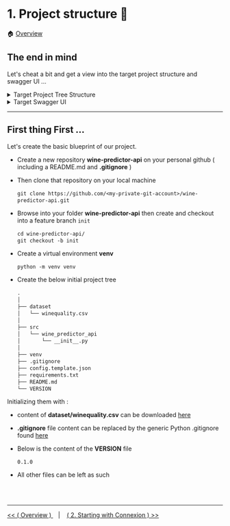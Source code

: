 # 1. Project structure :triangular_ruler:

:house: [Overview](../../README.md)


## The end in mind 

Let's cheat a bit and get a  view into the target project structure and swagger UI ...

<details>
  <summary>Target Project Tree Structure</summary>

```
.
├── .github
│   └── workflows
│       ├── ci.yaml  
│       ├── cd.yaml    
│       └── cl.yaml 
│   
├── dataset
│   └── winequality.csv 
│
├── src
│   │ 
│   ├──wine_predictor_api
│   │   ├── security
│   │   │   └── authentication.py 
│   │   ├── services
│   │   │   ├── healthcheck.py
│   │   │   ├── learner.py 
│   │   │   └── predictor.py
│   │   └── specs
│   │       └── openapi_spec.yaml
│   └── tests
│       ├── assets
│       │   ├── sample_data.csv   
│       │   └── test_model.jl  
│       ├── conftest.py  
│       ├── test_healthcheck.py 
│       ├── test_learner.py 
│       └── test_predictor.py 
│
├── .gitignore
├── config.template.json
├── launcher.sh 
├── logging.yaml
├── MANIFEST.in 
├── README.md 
├── dev-requirements.txt 
├── requirements.txt 
├── setup.cfg
├── setup.py
└── VERSION    


```
</details>


<details>
  <summary>Target Swagger UI</summary>

<img style="float: center;" src="../images/final-swagger-ui.png">

</details>

---

## First thing First ...  

Let's create the basic blueprint of our project.

- Create a new repository **wine-predictor-api** on your personal github  ( including a README.md and **.gitignore** )

- Then clone that repository on your local machine 
    ```
    git clone https://github.com/<my-private-git-account>/wine-predictor-api.git
    ```

-  Browse into your folder **wine-predictor-api** then create and checkout into a feature branch `init`
    ```
    cd wine-predictor-api/
    git checkout -b init
    ```
- Create a virtual environment  **venv** 
    ```
    python -m venv venv 
    ```
- Create the below initial project tree

    ```
    .
    │   
    ├── dataset
    │   └── winequality.csv 
    │
    ├── src
    │   └── wine_predictor_api
    │       └── __init__.py 
    │
    ├── venv 
    ├── .gitignore   
    ├── config.template.json    
    ├── requirements.txt
    ├── README.md  
    └── VERSION 
    ```

Initializing them with : 
 - content of **dataset/winequality.csv** can be downloaded [here](../assets/winequality.csv)

 - **.gitignore** file content can be replaced by the generic Python .gitignore found [here](https://github.com/github/gitignore/blob/main/Python.gitignore)

 -  Below is the content of the **VERSION** file 
    ```
    0.1.0
    ```
 -  All other files can be left as such




<br>
<br>

---

[ << ( Overview ) ](../../README.md#table-of-contents)  &nbsp;&nbsp; |  &nbsp;&nbsp;  [ ( 2. Starting with Connexion ) >>](../chapters/chapter_2.md#what-is-connexion-)  
 
 
